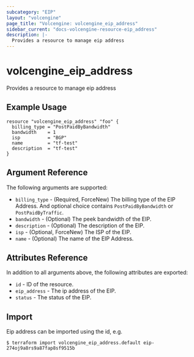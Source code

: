 ```yaml
---
subcategory: "EIP"
layout: "volcengine"
page_title: "Volcengine: volcengine_eip_address"
sidebar_current: "docs-volcengine-resource-eip_address"
description: |-
  Provides a resource to manage eip address
---
```

# volcengine_eip_address
Provides a resource to manage eip address
## Example Usage
```hcl
resource "volcengine_eip_address" "foo" {
  billing_type = "PostPaidByBandwidth"
  bandwidth    = 1
  isp          = "BGP"
  name         = "tf-test"
  description  = "tf-test"
}
```
## Argument Reference
The following arguments are supported:
* `billing_type` - (Required, ForceNew) The billing type of the EIP Address. And optional choice contains `PostPaidByBandwidth` or `PostPaidByTraffic`.
* `bandwidth` - (Optional) The peek bandwidth of the EIP.
* `description` - (Optional) The description of the EIP.
* `isp` - (Optional, ForceNew) The ISP of the EIP.
* `name` - (Optional) The name of the EIP Address.

## Attributes Reference
In addition to all arguments above, the following attributes are exported:
* `id` - ID of the resource.
* `eip_address` - The ip address of the EIP.
* `status` - The status of the EIP.


## Import
Eip address can be imported using the id, e.g.
```
$ terraform import volcengine_eip_address.default eip-274oj9a8rs9a87fap8sf9515b
```

